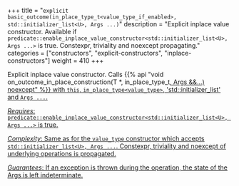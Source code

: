 +++
title = "`explicit basic_outcome(in_place_type_t<value_type_if_enabled>, std::initializer_list<U>, Args ...)`"
description = "Explicit inplace value constructor. Available if `predicate::enable_inplace_value_constructor<std::initializer_list<U>, Args ...>` is true. Constexpr, triviality and noexcept propagating."
categories = ["constructors", "explicit-constructors", "inplace-constructors"]
weight = 410
+++

Explicit inplace value constructor. Calls {{% api "void on_outcome_in_place_construction(T *, in_place_type_t<U>, Args &&...) noexcept" %}} with `this`, `in_place_type<value_type>`, 'std::initializer_list<U>' and `Args ...`.

*Requires*: `predicate::enable_inplace_value_constructor<std::initializer_list<U>, Args ...>` is true.

*Complexity*: Same as for the `value_type` constructor which accepts `std::initializer_list<U>, Args ...`. Constexpr, triviality and noexcept of underlying operations is propagated.

*Guarantees*: If an exception is thrown during the operation, the state of the Args is left indeterminate.
